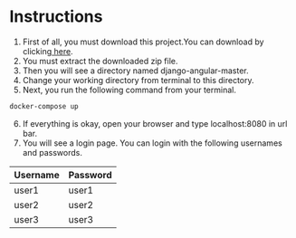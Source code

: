 # Instructions

1. First of all, you must download this project.You can download by clicking[ here](https://github.com/saidtetik/django-angular/archive/master.zip).
2. You must extract the downloaded zip file.
3. Then you will see a directory named django-angular-master.
4. Change your working directory from terminal to this directory.
5. Next, you run the following command from your terminal.
```bash
docker-compose up
```
6. If everything is okay, open your browser and type localhost:8080 in url bar.
7. You will see a login page. You can login with the following usernames and passwords.  

  
| Username  | Password |
| --------- |----------|
| user1     | user1    |
| user2     | user2    |
| user3     | user3    |


